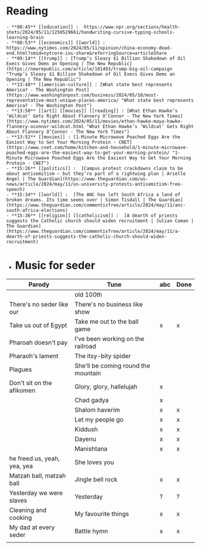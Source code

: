 # Reading
	- **08:45** [[education]] :  https://www.npr.org/sections/health-shots/2024/05/11/1250529661/handwriting-cursive-typing-schools-learning-brain
	- **08:53** [[economics]] [[world]] :  https://www.nytimes.com/2024/05/11/opinion/china-economy-dead-end.html?smid=nytcore-ios-share&referringSource=articleShare
	- **09:14** [[trump]] : [Trump’s Sleazy $1 Billion Shakedown of Oil Execs Gives Dems an Opening | The New Republic](https://newrepublic.com/article/181493/trump-big-oil-campaign "Trump’s Sleazy $1 Billion Shakedown of Oil Execs Gives Dems an Opening | The New Republic")
	- **13:48** [[american-culture]] : [What state best represents America? - The Washington Post](https://www.washingtonpost.com/business/2024/05/10/most-representative-most-unique-places-america/ "What state best represents America? - The Washington Post")
	- **13:50** [[art]] [[movies]] [[reading]] : [What Ethan Hawke’s ‘Wildcat’ Gets Right About Flannery O’Connor - The New York Times](https://www.nytimes.com/2024/05/11/movies/ethan-hawke-maya-hawke-flannery-oconnor-wildcat.html "What Ethan Hawke’s ‘Wildcat’ Gets Right About Flannery O’Connor - The New York Times")
	- **13:52** [[movies]] : [1-Minute Microwave Poached Eggs Are the Easiest Way to Get Your Morning Protein - CNET](https://www.cnet.com/home/kitchen-and-household/1-minute-microwave-poached-eggs-are-the-easiest-way-to-get-your-morning-protein/ "1-Minute Microwave Poached Eggs Are the Easiest Way to Get Your Morning Protein - CNET")
	- **15:26** [[politics]] :  [Campus protest crackdowns claim to be about antisemitism – but they’re part of a rightwing plan | Arielle Angel | The Guardian](https://www.theguardian.com/us-news/article/2024/may/11/us-university-protests-antisemitism-free-speech)
	- **15:34** [[world]] :  [The ANC has left South Africa a land of broken dreams. Its time seems over | Simon Tisdall | The Guardian](https://www.theguardian.com/commentisfree/article/2024/may/11/anc-south-africa-elections)
	- **15:36** [[religion]] [[catholicism]] :  [A dearth of priests suggests the Catholic church should widen recruitment | Julian Coman | The Guardian](https://www.theguardian.com/commentisfree/article/2024/may/11/a-dearth-of-priests-suggests-the-catholic-church-should-widen-recruitment)
- # Music for seder
	

| Parody                      | Tune                                | abc | Done |
| --------------------------- | ----------------------------------- | --- | ---- |
|                             | old 100th                           |     |      |
| There's no seder like our   | There's no business like show       |     |      |
| Take us out of Egypt        | Take me out to the ball game        | x   | x    |
| Pharoah doesn't pay         | I've been working on the railroad   |     |      |
| Pharaoh's lament            | The itsy-bity spider                |     |      |
| Plagues                     | She'll be coming round the mountain |     |      |
| Don't sit on the afikomen   | Glory, glory, hallelujah            | x   |      |
|                             | Chad gadya                          | x   |      |
|                             | Shalom haverim                      | x   | x    |
|                             | Let my people go                    | x   | x    |
|                             | Kiddush                             | x   | x    |
|                             | Dayenu                              | x   | x    |
|                             | Manishtana                          | x   | x    |
| he freed us, yeah, yea, yea | She loves you                       |     |      |
| Matzah ball, matzah ball    | Jingle bell rock                    | x   | x    |
| Yesterday we were slaves    | Yesterday                           | ?   | ?    |
| Cleaning and cooking        | My favourite things                 | x   | x    |
| My dad at every seder       | Battle hymn                         | x   | x    |
|                             |                                     |     |      |
